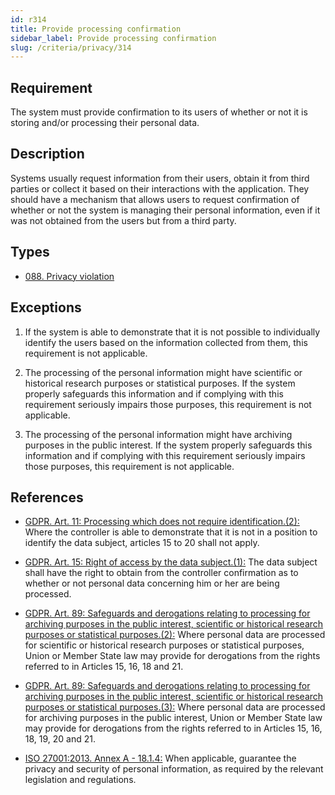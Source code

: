 ```yaml
---
id: r314
title: Provide processing confirmation
sidebar_label: Provide processing confirmation
slug: /criteria/privacy/314
---
```


## Requirement

The system must provide confirmation to its users of whether or not it is
storing and/or processing their personal data.

## Description

Systems usually request information from their users,
obtain it from third parties or collect it based on their interactions with the
application.
They should have a mechanism that allows users to request confirmation of
whether or not the system is managing their personal information,
even if it was not obtained from the users but from a third party.

## Types

- [088. Privacy violation](/types/088)

## Exceptions

1. If the system is able to demonstrate that it is not possible to individually
identify the users based on the information collected from them,
this requirement is not applicable.

2. The processing of the personal information might have scientific or
historical research purposes or statistical purposes.
If the system properly safeguards this information and if complying with this
requirement seriously impairs those purposes,
this requirement is not applicable.

3. The processing of the personal information might have archiving purposes
in the public interest.
If the system properly safeguards this information and if complying with this
requirement seriously impairs those purposes,
this requirement is not applicable.

## References

- [GDPR. Art. 11: Processing which does not require identification.(2):](https://gdpr-info.eu/art-11-gdpr/)
Where the controller is able to demonstrate that it is not in a position to
identify the data subject,
articles 15 to 20 shall not apply.

- [GDPR. Art. 15: Right of access by the data subject.(1):](https://gdpr-info.eu/art-15-gdpr/)
The data subject shall have the right to obtain from the controller
confirmation as to whether or not personal data concerning him or her are being
processed.

- [GDPR. Art. 89: Safeguards and derogations relating to processing for archiving purposes in the public interest, scientific or historical research purposes or statistical purposes.(2):](https://gdpr-info.eu/art-89-gdpr/)
Where personal data are processed for scientific or historical research
purposes or statistical purposes,
Union or Member State law may provide for derogations from the rights referred
to in Articles 15, 16, 18 and 21.

- [GDPR. Art. 89: Safeguards and derogations relating to processing for archiving purposes in the public interest, scientific or historical research purposes or statistical purposes.(3):](https://gdpr-info.eu/art-89-gdpr/)
Where personal data are processed for archiving purposes in the public
interest,
Union or Member State law may provide for derogations from the rights referred
to in Articles 15, 16, 18, 19, 20 and 21.

- [ISO 27001:2013. Annex A - 18.1.4:](https://www.iso.org/obp/ui/#iso:std:54534:en)
When applicable, guarantee the privacy and security of personal information,
as required by the relevant legislation and regulations.
